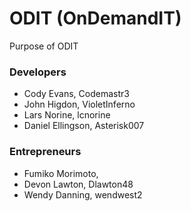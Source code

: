 # ODIT (OnDemandIT)
Purpose of ODIT

### Developers
* Cody Evans, Codemastr3
* John Higdon, VioletInferno
* Lars Norine, lcnorine
* Daniel Ellingson, Asterisk007

### Entrepreneurs
* Fumiko Morimoto, 
* Devon Lawton, Dlawton48
* Wendy Danning, wendwest2

